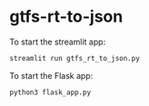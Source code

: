 # gtfs-rt-to-json
To start the streamlit app:
```bash
streamlit run gtfs_rt_to_json.py
```

To start the Flask app:
```bash
python3 flask_app.py
```
